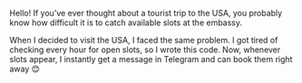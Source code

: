Hello!
If you’ve ever thought about a tourist trip to the USA, you probably know how difficult it is to catch available slots at the embassy.

When I decided to visit the USA, I faced the same problem. I got tired of checking every hour for open slots, so I wrote this code. Now, whenever slots appear, I instantly get a message in Telegram and can book them right away 
😊

